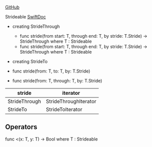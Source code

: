 
[GitHub](https://github.com/apple/swift/blob/master/stdlib/public/core/Stride.swift.gyb)


Strideable [SwiftDoc](http://swiftdoc.org/v3.1/protocol/Strideable/)

* creating StrideThrough
  * func stride<T>(from start: T, through end: T, by stride: T.Stride) -> StrideThrough<T> where T : Strideable
  * func stride<T>(from start: T, through end: T, by stride: T.Stride) -> StrideThrough<T> where T : Strideable
* creating StrideTo  



* func stride<T where T : Strideable>(from: T, to: T, by: T.Stride)
* func stride<T where T : Strideable>(from: T, through: T, by: T.Stride)


stride | iterator
--|--
StrideThrough|StrideThroughIterator
StrideTo|StrideToIterator


## Operators

func <<T>(x: T, y: T) -> Bool where T : Strideable
